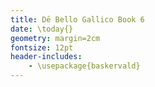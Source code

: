 ```yaml
---
title: Dē Bello Gallico Book 6
date: \today{}
geometry: margin=2cm
fontsize: 12pt
header-includes:
    - \usepackage{baskervald}
---
```

